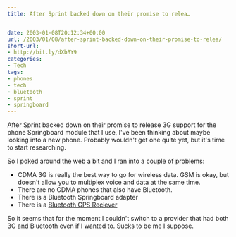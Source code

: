 ```yaml
---
title: After Sprint backed down on their promise to relea…


date: 2003-01-08T20:12:34+00:00
url: /2003/01/08/after-sprint-backed-down-on-their-promise-to-relea/
short-url:
- http://bit.ly/dXbBY9
categories:
- Tech
tags:
- phones
- tech
- bluetooth
- sprint
- springboard
---
```

After Sprint backed down on their promise to release 3G support for the phone Springboard module that I use, I've been thinking about maybe looking into a new phone. Probably wouldn't get one quite yet, but it's time to start researching.

So I poked around the web a bit and I ran into a couple of problems:

- CDMA 3G is really the best way to go for wireless data. GSM is okay, but doesn't allow you to multiplex voice and data at the same time.
- There are no CDMA phones that also have Bluetooth.
- There is a Bluetooth Springboard adapter
- There is a <a href="http://www.emtac.com/products/bluetooth/index.html#btgps">Bluetooth GPS Reciever</a>

So it seems that for the moment I couldn't switch to a provider that had both 3G and Bluetooth even if I wanted to. Sucks to be me I suppose.